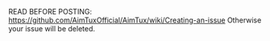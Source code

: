 READ BEFORE POSTING:
https://github.com/AimTuxOfficial/AimTux/wiki/Creating-an-issue
Otherwise your issue will be deleted.
